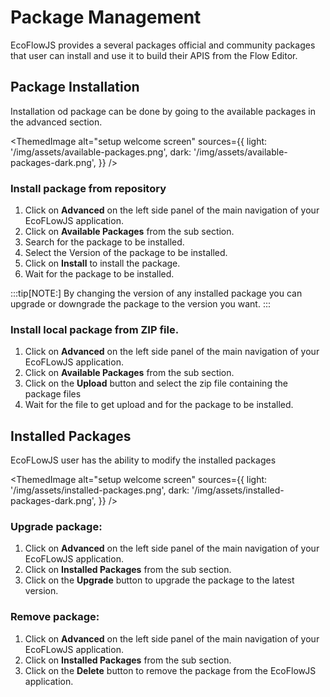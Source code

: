 # Package Management

EcoFlowJS provides a several packages official and community packages that user can install and use it to build their APIS from the Flow Editor.

## Package Installation

Installation od package can be done by going to the available packages in the advanced section.

<ThemedImage
alt="setup welcome screen"
sources={{
    light: '/img/assets/available-packages.png',
    dark: '/img/assets/available-packages-dark.png',
  }}
/>

### Install package from repository

1. Click on **Advanced** on the left side panel of the main navigation of your EcoFLowJS application.
2. Click on **Available Packages** from the sub section.
3. Search for the package to be installed.
4. Select the Version of the package to be installed.
5. Click on **Install** to install the package.
6. Wait for the package to be installed.

:::tip[NOTE:]
By changing the version of any installed package you can upgrade or downgrade the package to the version you want.
:::

### Install local package from ZIP file.

1. Click on **Advanced** on the left side panel of the main navigation of your EcoFLowJS application.
2. Click on **Available Packages** from the sub section.
3. Click on the **Upload** button and select the zip file containing the package files
4. Wait for the file to get upload and for the package to be installed.

## Installed Packages

EcoFLowJS user has the ability to modify the installed packages

<ThemedImage
alt="setup welcome screen"
sources={{
    light: '/img/assets/installed-packages.png',
    dark: '/img/assets/installed-packages-dark.png',
  }}
/>

### Upgrade package:

1. Click on **Advanced** on the left side panel of the main navigation of your EcoFLowJS application.
2. Click on **Installed Packages** from the sub section.
3. Click on the **Upgrade** button to upgrade the package to the latest version.

### Remove package:

1. Click on **Advanced** on the left side panel of the main navigation of your EcoFLowJS application.
2. Click on **Installed Packages** from the sub section.
3. Click on the **Delete** button to remove the package from the EcoFlowJS application.
